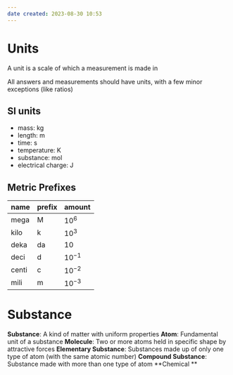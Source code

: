 ```yaml
---
date created: 2023-08-30 10:53
---
```


# Units
A unit is a scale of which a measurement is made in

All answers and measurements should have units, with a few minor exceptions (like ratios)

## SI units
- mass: kg
- length: m
- time: s
- temperature: K
- substance: mol
- electrical charge: J

## Metric Prefixes
| name  | prefix | amount    |
| ----- | ------ | --------- |
| mega  | M      | $10^6$    |
| kilo  | k      | $10^3$    |
| deka  | da     | $10$      |
| deci  | d      | $10^{-1}$ |
| centi | c      | $10^{-2}$ |
| mili  | m      | $10^{-3}$ | 

# Substance

**Substance**: A kind of matter with uniform properties
**Atom**: Fundamental unit of a substance
**Molecule**: Two or more atoms held in specific shape by attractive forces
**Elementary Substance**: Substances made up of only one type of atom (with the same atomic number)
**Compound Substance**: Substance made with more than one type of atom
**Chemical **